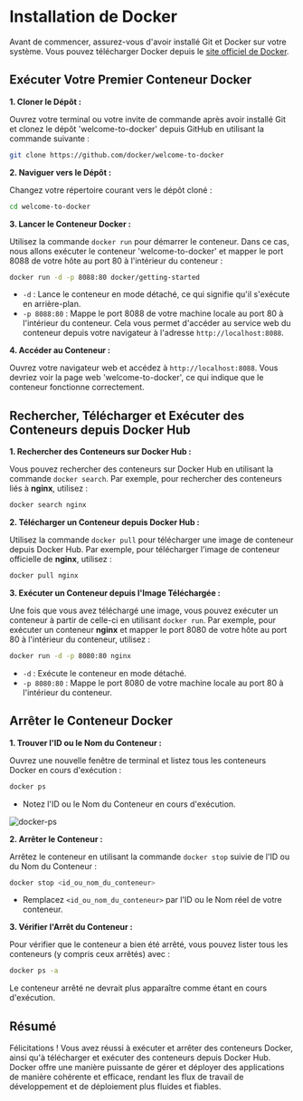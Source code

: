 # Installation de Docker

Avant de commencer, assurez-vous d'avoir installé Git et Docker sur votre
système. Vous pouvez télécharger Docker depuis le
[site officiel de Docker](https://www.docker.com/products/docker-desktop/).

## Exécuter Votre Premier Conteneur Docker

**1. Cloner le Dépôt :**

Ouvrez votre terminal ou votre invite de commande après avoir installé Git et
clonez le dépôt 'welcome-to-docker' depuis GitHub en utilisant la commande
suivante :

```bash
git clone https://github.com/docker/welcome-to-docker
```

**2. Naviguer vers le Dépôt :**

Changez votre répertoire courant vers le dépôt cloné :

```bash
cd welcome-to-docker
```

**3. Lancer le Conteneur Docker :**

Utilisez la commande `docker run` pour démarrer le conteneur. Dans ce cas, nous
allons exécuter le conteneur 'welcome-to-docker' et mapper le port 8088 de votre
hôte au port 80 à l'intérieur du conteneur :

```bash
docker run -d -p 8088:80 docker/getting-started
```

- `-d` : Lance le conteneur en mode détaché, ce qui signifie qu'il s'exécute en
  arrière-plan.
- `-p 8088:80` : Mappe le port 8088 de votre machine locale au port 80 à
  l'intérieur du conteneur. Cela vous permet d'accéder au service web du
  conteneur depuis votre navigateur à l'adresse
  `http://localhost:8088`.

**4. Accéder au Conteneur :**

Ouvrez votre navigateur web et accédez à
`http://localhost:8088`. Vous devriez voir la page web
'welcome-to-docker', ce qui indique que le conteneur fonctionne correctement.

## Rechercher, Télécharger et Exécuter des Conteneurs depuis Docker Hub

**1. Rechercher des Conteneurs sur Docker Hub :**

Vous pouvez rechercher des conteneurs sur Docker Hub en utilisant la commande
`docker search`. Par exemple, pour rechercher des conteneurs liés à **nginx**,
utilisez :

```bash
docker search nginx
```

**2. Télécharger un Conteneur depuis Docker Hub :**

Utilisez la commande `docker pull` pour télécharger une image de conteneur
depuis Docker Hub. Par exemple, pour télécharger l'image de conteneur officielle
de **nginx**, utilisez :

```bash
docker pull nginx
```

**3. Exécuter un Conteneur depuis l'Image Téléchargée :**

Une fois que vous avez téléchargé une image, vous pouvez exécuter un conteneur à
partir de celle-ci en utilisant `docker run`. Par exemple, pour exécuter un
conteneur **nginx** et mapper le port 8080 de votre hôte au port 80 à
l'intérieur du conteneur, utilisez :

```bash
docker run -d -p 8080:80 nginx
```

- `-d` : Exécute le conteneur en mode détaché.
- `-p 8080:80` : Mappe le port 8080 de votre machine locale au port 80 à
  l'intérieur du conteneur.

## Arrêter le Conteneur Docker

**1. Trouver l'ID ou le Nom du Conteneur :**

Ouvrez une nouvelle fenêtre de terminal et listez tous les conteneurs Docker en
cours d'exécution :

```bash
docker ps
```

- Notez l'ID ou le Nom du Conteneur en cours d'exécution.

![docker-ps](img/docker-ps.png)

**2. Arrêter le Conteneur :**

Arrêtez le conteneur en utilisant la commande `docker stop` suivie de l'ID ou du
Nom du Conteneur :

```bash
docker stop <id_ou_nom_du_conteneur>
```

- Remplacez `<id_ou_nom_du_conteneur>` par l'ID ou le Nom réel de votre
  conteneur.

**3. Vérifier l'Arrêt du Conteneur :**

Pour vérifier que le conteneur a bien été arrêté, vous pouvez lister tous les
conteneurs (y compris ceux arrêtés) avec :

```bash
docker ps -a
```

Le conteneur arrêté ne devrait plus apparaître comme étant en cours d'exécution.

## Résumé

Félicitations ! Vous avez réussi à exécuter et arrêter des conteneurs Docker,
ainsi qu'à télécharger et exécuter des conteneurs depuis Docker Hub. Docker
offre une manière puissante de gérer et déployer des applications de manière
cohérente et efficace, rendant les flux de travail de développement et de
déploiement plus fluides et fiables.
